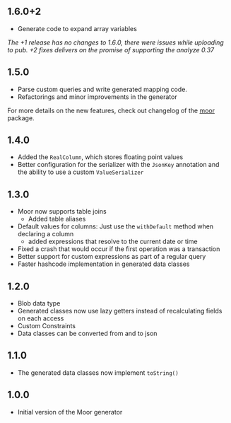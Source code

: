 ## 1.6.0+2
- Generate code to expand array variables

_The +1 release has no changes to 1.6.0, there were issues while uploading to pub. +2 fixes
delivers on the promise of supporting the analyze 0.37_

## 1.5.0
- Parse custom queries and write generated mapping code.
- Refactorings and minor improvements in the generator

For more details on the new features, check out changelog of the 
[moor](https://pub.dev/packages/moor#-changelog-tab-) package.

## 1.4.0
- Added the `RealColumn`, which stores floating point values
- Better configuration for the serializer with the `JsonKey` annotation and the ability to
use a custom `ValueSerializer`

## 1.3.0
- Moor now supports table joins
  - Added table aliases
- Default values for columns: Just use the `withDefault` method when declaring a column
  - added expressions that resolve to the current date or time
- Fixed a crash that would occur if the first operation was a transaction
- Better support for custom expressions as part of a regular query
- Faster hashcode implementation in generated data classes

## 1.2.0
- Blob data type
- Generated classes now use lazy getters instead of recalculating fields on each access
- Custom Constraints
- Data classes can be converted from and to json

## 1.1.0
- The generated data classes now implement `toString()`

## 1.0.0
- Initial version of the Moor generator

